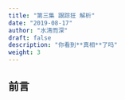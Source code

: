 ```yaml
---
title: "第三集 跟踪狂 解析"
date: "2019-08-17"
author: "水清而深"
draft: false
description: "你看到**真相**了吗"
weight: 3
---
```


## 前言

